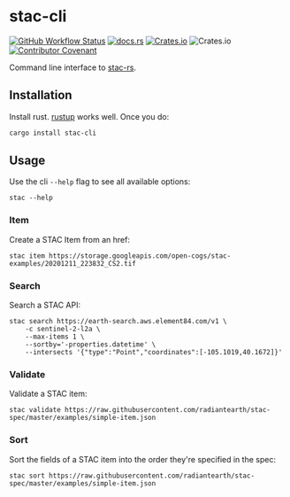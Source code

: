 # stac-cli

[![GitHub Workflow Status](https://img.shields.io/github/actions/workflow/status/stac-utils/stac-rs/ci.yml?branch=main&style=for-the-badge)](https://github.com/stac-utils/stac-rs/actions/workflows/ci.yml)
[![docs.rs](https://img.shields.io/docsrs/stac-cli?style=for-the-badge)](https://docs.rs/stac-cli/latest/stac_cli/)
[![Crates.io](https://img.shields.io/crates/v/stac-cli?style=for-the-badge)](https://crates.io/crates/stac-cli)
![Crates.io](https://img.shields.io/crates/l/stac-cli?style=for-the-badge)
[![Contributor Covenant](https://img.shields.io/badge/Contributor%20Covenant-2.1-4baaaa.svg?style=for-the-badge)](./CODE_OF_CONDUCT)

Command line interface to [stac-rs](https://github.com/stac-utils/stac-rs).

## Installation

Install rust.
[rustup](https://rustup.rs/) works well.
Once you do:

```sh
cargo install stac-cli
```

## Usage

Use the cli `--help` flag to see all available options:

```shell
stac --help
```

### Item

Create a STAC Item from an href:

```shell
stac item https://storage.googleapis.com/open-cogs/stac-examples/20201211_223832_CS2.tif
```

### Search

Search a STAC API:

```shell
stac search https://earth-search.aws.element84.com/v1 \
    -c sentinel-2-l2a \
    --max-items 1 \
    --sortby='-properties.datetime' \
    --intersects '{"type":"Point","coordinates":[-105.1019,40.1672]}'
```

### Validate

Validate a STAC item:

```shell
stac validate https://raw.githubusercontent.com/radiantearth/stac-spec/master/examples/simple-item.json
```

### Sort

Sort the fields of a STAC item into the order they're specified in the spec:

```shell
stac sort https://raw.githubusercontent.com/radiantearth/stac-spec/master/examples/simple-item.json
```
